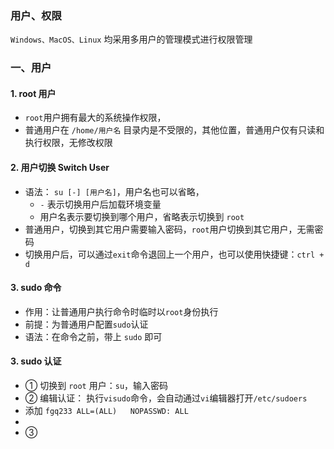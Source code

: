 ### 用户、权限
`Windows、MacOS、Linux` 均采用多用户的管理模式进行权限管理

### 一、用户
#### 1. root 用户
* `root`用户拥有最大的系统操作权限，
* 普通用户在 `/home/用户名` 目录内是不受限的，其他位置，普通用户仅有只读和执行权限，无修改权限


#### 2. 用户切换 Switch User
* 语法： `su [-] [用户名]`，用户名也可以省略，
  * `-` 表示切换用户后加载环境变量
  * 用户名表示要切换到哪个用户，省略表示切换到 `root`
* 普通用户，切换到其它用户需要输入密码，`root`用户切换到其它用户，无需密码
* 切换用户后，可以通过`exit`命令退回上一个用户，也可以使用快捷键：`ctrl + d`


#### 3. sudo 命令
* 作用：让普通用户执行命令时临时以`root`身份执行
* 前提：为普通用户配置`sudo`认证
* 语法：在命令之前，带上 `sudo` 即可

#### 3. sudo 认证
* ① 切换到 `root` 用户：`su`，输入密码
* ② 编辑认证： 执行`visudo`命令，会自动通过`vi`编辑器打开`/etc/sudoers`
* 添加 `fgq233 ALL=(ALL)   NOPASSWD: ALL`
*  
* ③ 





